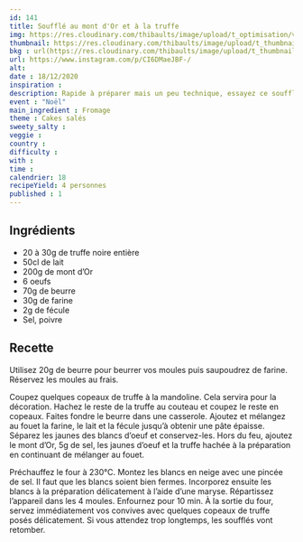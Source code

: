 ```yaml
---
id: 141
title: Soufflé au mont d'Or et à la truffe
img: https://res.cloudinary.com/thibaults/image/upload/t_optimisation/v1608146013/Recipes/202012188_souffle_mont_dor_truffe.jpg
thumbnail: https://res.cloudinary.com/thibaults/image/upload/t_thumbnail_josie/v1608146013/Recipes/202012188_souffle_mont_dor_truffe.jpg
bkg : url(https://res.cloudinary.com/thibaults/image/upload/t_thumbnail_josie/v1608146013/Recipes/202012188_souffle_mont_dor_truffe.jpg)
url: https://www.instagram.com/p/CI6DMaeJBF-/
alt: 
date : 18/12/2020
inspiration : 
description: Rapide à préparer mais un peu technique, essayez ce soufflé au mont d'Or avec de la truffe.
event : "Noël"
main_ingredient : Fromage
theme : Cakes salés
sweety_salty : 
veggie : 
country :
difficulty :
with : 
time : 
calendrier: 18
recipeYield: 4 personnes
published : 1
---
```


## Ingrédients
 - 20 à 30g de truffe noire entière
 - 50cl de lait
 - 200g de mont d’Or
 - 6 oeufs
 - 70g de beurre
 - 30g de farine
 - 2g de fécule
 - Sel, poivre

## Recette
Utilisez 20g de beurre pour beurrer vos moules puis saupoudrez de farine. Réservez les moules au frais.

Coupez quelques copeaux de truffe à la mandoline. Cela servira pour la décoration. Hachez le reste de la truffe au couteau et coupez le reste en copeaux. Faites fondre le beurre dans une casserole. Ajoutez et mélangez au fouet la farine, le lait et la fécule jusqu’à obtenir une pâte épaisse. Séparez les jaunes des blancs d’oeuf et conservez-les. Hors du feu, ajoutez le mont d’Or, 5g de sel, les jaunes d’oeuf et la truffe hachée à la préparation en continuant de mélanger au fouet.

Préchauffez le four à 230°C. Montez les blancs en neige avec une pincée de sel. Il faut que les blancs soient bien fermes. Incorporez ensuite les blancs à la préparation délicatement à l’aide d’une maryse. Répartissez l’appareil dans les 4 moules. Enfournez pour 10 min. À la sortie du four, servez immédiatement vos convives avec quelques copeaux de truffe posés délicatement. Si vous attendez trop longtemps, les soufflés vont retomber.